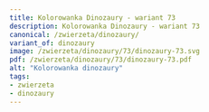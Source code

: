 ```yaml
---
title: Kolorowanka Dinozaury - wariant 73
description: Kolorowanka Dinozaury - wariant 73
canonical: /zwierzeta/dinozaury/
variant_of: dinozaury
image: /zwierzeta/dinozaury/73/dinozaury-73.svg
pdf: /zwierzeta/dinozaury/73/dinozaury-73.pdf
alt: "Kolorowanka dinozaury"
tags:
- zwierzeta
- dinozaury
---
```

